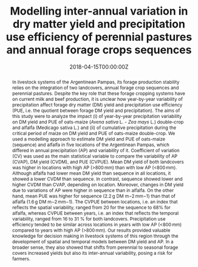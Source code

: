 ---
title: "Modelling inter-annual variation in dry matter yield and precipitation use efficiency of perennial pastures and annual forage crops sequences"
authors:
- Ojeda JJ
- Caviglia OP
- Irisarri JGN  
- Agnusdei MG

date: "2018-04-15T00:00:00Z"
doi: "https://doi.org/10.1016/j.agrformet.2018.04.014"

# Schedule page publish date (NOT publication's date).
publishDate: "2018-04-15T00:00:00Z"

# Publication type.
# Legend: 0 = Uncategorized; 1 = Conference paper; 2 = Journal article;
# 3 = Preprint / Working Paper; 4 = Report; 5 = Book; 6 = Book section;
# 7 = Thesis; 8 = Patent
publication_types: ["2"]

# Publication name and optional abbreviated publication name.
publication: "Agricultural and Forest Meteorology"
publication_short: ""

abstract: In livestock systems of the Argentinean Pampas, its forage production stability relies on the integration of two landcovers, annual forage crop sequences and perennial pastures. Despite the key role that these forage cropping systems have on current milk and beef production, it is unclear how year-by-year variability of precipitation affect forage dry matter (DM) yield and precipitation use efficiency (PUE, i.e. the quotient between forage DM yield and precipitation). The aims of this study were to analyze the impact (i) of year-by-year precipitation variability on DM yield and PUE of oats-maize (_Avena sativa_ L. - _Zea mays_ L.) double-crop and alfalfa (Medicago sativa L.) and (ii) of cumulative precipitation during the critical period of maize on DM yield and PUE of oats-maize double-crop. We used a modelling approach to estimate DM yield and PUE of oats-maize (sequence) and alfalfa in five locations of the Argentinean Pampas, which differed in annual precipitation (AP) and variability of it. Coefficient of variation (CV) was used as the main statistical variable to compare the variability of AP (CVAP), DM yield (CVDM), and PUE (CVPUE). Mean DM yield of both landcovers was higher in locations with high AP (>800 mm) than with low AP (<800 mm). Although alfalfa had lower mean DM yield than sequence in all locations, it showed a lower CVDM than sequence. In contrast, sequence showed lower and higher CVDM than CVAP, depending on location. Moreover, changes in DM yield due to variations of AP were higher in sequence than in alfalfa. On the other hand, mean PUE was higher for sequence (2.2 g DM m−2 mm−1) than that of alfalfa (1.6 g DM m−2 mm−1). The CVPUE between locations, i.e. an index that reflects the spatial variability, ranged from 20 for the sequence to 68% for alfalfa, whereas CVPUE between years, i.e. an index that reflects the temporal variability, ranged from 16 to 31 % for both landcovers. Precipitation use efficiency tended to be similar across locations in years with low AP (<800 mm) compared to years with high AP (>800 mm). Our results provided valuable knowledge for decision making in livestock systems of this region through the development of spatial and temporal models between DM yield and AP. In a broader sense, they also showed that shifts from perennial to seasonal forage covers increased yields but also its inter-annual variability, posing a risk for farmers.

# Summary. An optional shortened abstract.
summary: We compared two forage landcovers, the sequence oats-maize and pure alfalfa across a mean annual precipitation gradient.

tags:
- Alfalfa
- Maize
- APSIM
- Simulation modelling
- Spatial variability
- Temporal patterns

featured: true

url_pdf: https://www.dropbox.com/s/zdmy7aqebccxuno/Ojeda%20et%20al.%2C%202018%20AFM.pdf?dl=0
url_code: ''
url_dataset: ''
url_poster: ''
url_project: ''
url_slides: ''
url_source: ''
url_video: ''

# Featured image
# To use, add an image named `featured.jpg/png` to your page's folder. 
image:
  caption: ''
  focal_point: ""
  preview_only: false

# Associated Projects (optional).
#   Associate this publication with one or more of your projects.
#   Simply enter your project's folder or file name without extension.
#   E.g. `internal-project` references `content/project/internal-project/index.md`.
#   Otherwise, set `projects: []`.
projects:
- 

# Slides (optional).
#   Associate this publication with Markdown slides.
#   Simply enter your slide deck's filename without extension.
#   E.g. `slides: "example"` references `content/slides/example/index.md`.
#   Otherwise, set `slides: ""`.
slides: example
---